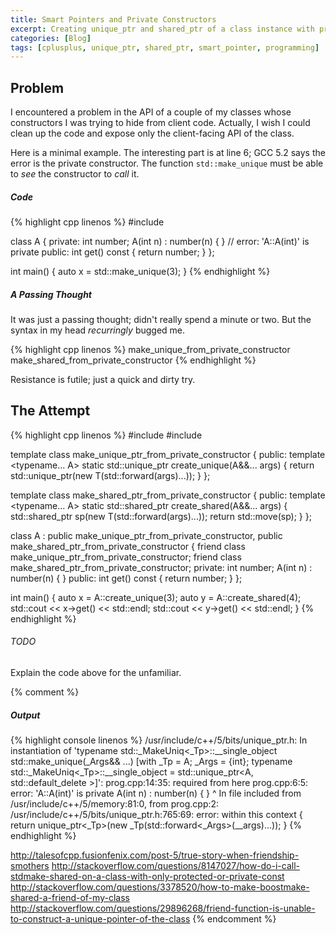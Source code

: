 ```yaml
---
title: Smart Pointers and Private Constructors
excerpt: Creating unique_ptr and shared_ptr of a class instance with private constructors.
categories: [Blog]
tags: [cplusplus, unique_ptr, shared_ptr, smart_pointer, programming]
---
```


## Problem

I encountered a problem in the API of a couple of my classes whose constructors I was trying to hide from client code.
Actually, I wish I could clean up the code and expose only the client-facing API of the class.

Here is a minimal example.
The interesting part is at line 6; GCC 5.2 says the error is the private constructor.
The function `std::make_unique` must be able to _see_ the constructor to _call_ it.

##### Code

{% highlight cpp linenos %}
#include <memory>

class A {
private:
    int number;
    A(int n) : number(n) { }            // error: 'A::A(int)' is private
public:
    int get() const { return number; }
};

int main()
{
    auto x = std::make_unique<A>(3);
}
{% endhighlight %}

##### A Passing Thought

It was just a passing thought; didn't really spend a minute or two.
But the syntax in my head _recurringly_ bugged me.

{% highlight cpp linenos %}
make_unique_from_private_constructor<T>
make_shared_from_private_constructor<T>
{% endhighlight %}

Resistance is futile; just a quick and dirty try.

## The Attempt

{% highlight cpp linenos %}
#include <iostream>
#include <memory>

template <typename T>
class make_unique_ptr_from_private_constructor
{
public:
    template <typename... A>
    static std::unique_ptr<T> create_unique(A&&... args) {
        return std::unique_ptr<T>(new T(std::forward<A>(args)...));
    }
};

template <typename T>
class make_shared_ptr_from_private_constructor
{
public:
    template <typename... A>
    static std::shared_ptr<T> create_shared(A&&... args) {
        std::shared_ptr<T> sp(new T(std::forward<A>(args)...));
        return std::move(sp);
    }
};

class A : 
    public make_unique_ptr_from_private_constructor<A>,
    public make_shared_ptr_from_private_constructor<A>
{
    friend class make_unique_ptr_from_private_constructor;
    friend class make_shared_ptr_from_private_constructor;
private:
    int number;
    A(int n) : number(n) { }
public:
    int get() const { return number; }
};

int main()
{
    auto x = A::create_unique(3);
    auto y = A::create_shared(4);
    std::cout << x->get() << std::endl;
    std::cout << y->get() << std::endl;
}
{% endhighlight %}

###### TODO

Explain the code above for the unfamiliar.


{% comment %}
##### Output
{% highlight console linenos %}
/usr/include/c++/5/bits/unique_ptr.h: In instantiation of 'typename std::_MakeUniq<_Tp>::__single_object std::make_unique(_Args&& ...) [with _Tp = A; _Args = {int}; typename std::_MakeUniq<_Tp>::__single_object = std::unique_ptr<A, std::default_delete<A> >]':
prog.cpp:14:35:   required from here
prog.cpp:6:5: error: 'A::A(int)' is private
     A(int n) : number(n) { }
     ^
In file included from /usr/include/c++/5/memory:81:0,
                 from prog.cpp:2:
/usr/include/c++/5/bits/unique_ptr.h:765:69: error: within this context
     { return unique_ptr<_Tp>(new _Tp(std::forward<_Args>(__args)...)); }
{% endhighlight %}


http://talesofcpp.fusionfenix.com/post-5/true-story-when-friendship-smothers
http://stackoverflow.com/questions/8147027/how-do-i-call-stdmake-shared-on-a-class-with-only-protected-or-private-const
http://stackoverflow.com/questions/3378520/how-to-make-boostmake-shared-a-friend-of-my-class
http://stackoverflow.com/questions/29896268/friend-function-is-unable-to-construct-a-unique-pointer-of-the-class
{% endcomment %}